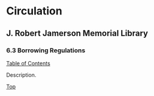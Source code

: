 [0]: /README.md
[6.3]: borrowing-regulations.md

# Circulation
## J. Robert Jamerson Memorial Library
### 6.3 Borrowing Regulations
[Table of Contents][0]

Description.

[Top][6.3]